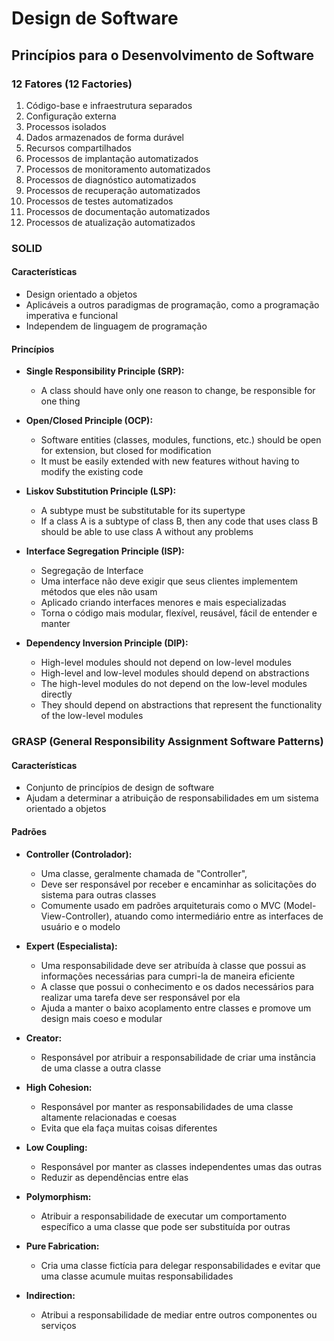 # Design de Software

## Princípios para o Desenvolvimento de Software

### 12 Fatores (12 Factories)

1. Código-base e infraestrutura separados
2. Configuração externa
3. Processos isolados
4. Dados armazenados de forma durável
5. Recursos compartilhados
6. Processos de implantação automatizados
7. Processos de monitoramento automatizados
8. Processos de diagnóstico automatizados
9. Processos de recuperação automatizados
10. Processos de testes automatizados
11. Processos de documentação automatizados
12. Processos de atualização automatizados

### SOLID

#### Características

- Design orientado a objetos
- Aplicáveis a outros paradigmas de programação, como a programação imperativa e funcional
- Independem de linguagem de programação

#### Princípios

- **Single Responsibility Principle (SRP):**

  - A class should have only one reason to change, be responsible for one thing

- **Open/Closed Principle (OCP):**

  - Software entities (classes, modules, functions, etc.) should be open for extension, but closed for modification
  - It must be easily extended with new features without having to modify the existing code

- **Liskov Substitution Principle (LSP):**

  - A subtype must be substitutable for its supertype
  - If a class A is a subtype of class B, then any code that uses class B should be able to use class A without any problems

- **Interface Segregation Principle (ISP):**

  - Segregação de Interface
  - Uma interface não deve exigir que seus clientes implementem métodos que eles não usam
  - Aplicado criando interfaces menores e mais especializadas
  - Torna o código mais modular, flexível, reusável, fácil de entender e manter

- **Dependency Inversion Principle (DIP):**
  - High-level modules should not depend on low-level modules
  - High-level and low-level modules should depend on abstractions
  - The high-level modules do not depend on the low-level modules directly
  - They should depend on abstractions that represent the functionality of the low-level modules

### GRASP (General Responsibility Assignment Software Patterns)

#### Características

- Conjunto de princípios de design de software
- Ajudam a determinar a atribuição de responsabilidades em um sistema orientado a objetos

#### Padrões

- **Controller (Controlador):**

  - Uma classe, geralmente chamada de "Controller",
  - Deve ser responsável por receber e encaminhar as solicitações do sistema para outras classes
  - Comumente usado em padrões arquiteturais como o MVC (Model-View-Controller), atuando como intermediário entre as interfaces de usuário e o modelo

- **Expert (Especialista):**

  - Uma responsabilidade deve ser atribuída à classe que possui as informações necessárias para cumpri-la de maneira eficiente
  - A classe que possui o conhecimento e os dados necessários para realizar uma tarefa deve ser responsável por ela
  - Ajuda a manter o baixo acoplamento entre classes e promove um design mais coeso e modular

- **Creator:**

  - Responsável por atribuir a responsabilidade de criar uma instância de uma classe a outra classe

- **High Cohesion:**

  - Responsável por manter as responsabilidades de uma classe altamente relacionadas e coesas
  - Evita que ela faça muitas coisas diferentes

- **Low Coupling:**

  - Responsável por manter as classes independentes umas das outras
  - Reduzir as dependências entre elas

- **Polymorphism:**

  - Atribuir a responsabilidade de executar um comportamento específico a uma classe que pode ser substituída por outras

- **Pure Fabrication:**

  - Cria uma classe fictícia para delegar responsabilidades e evitar que uma classe acumule muitas responsabilidades

- **Indirection:**
  - Atribui a responsabilidade de mediar entre outros componentes ou serviços
